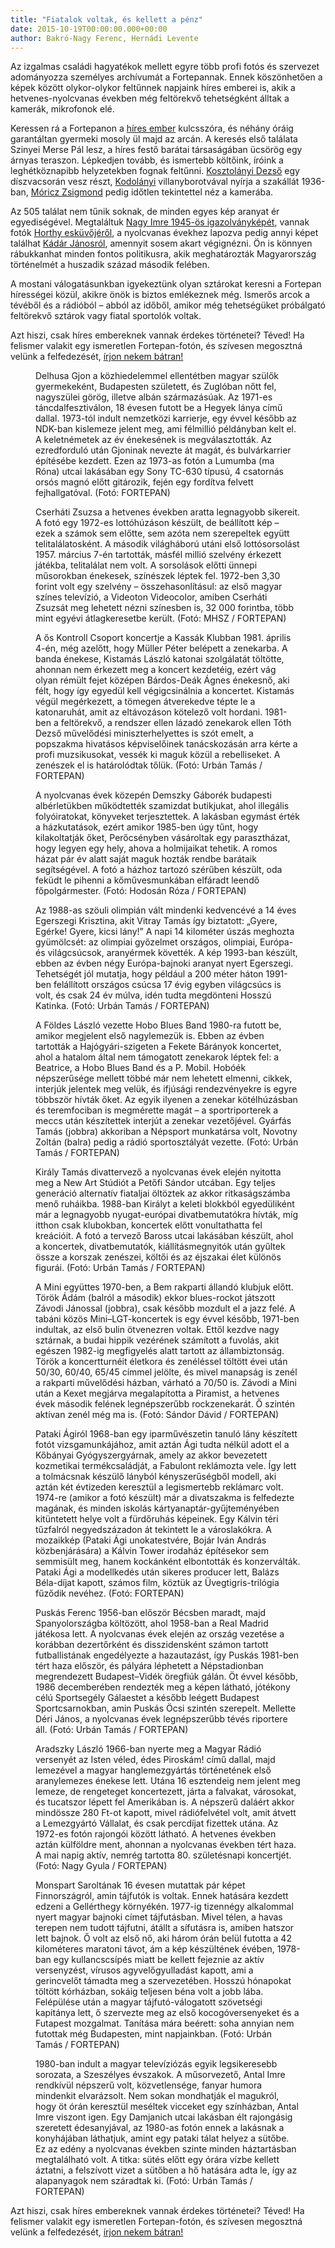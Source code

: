 ```yaml
---
title: "Fiatalok voltak, és kellett a pénz"
date: 2015-10-19T00:00:00.000+00:00
author: Bakró-Nagy Ferenc, Hernádi Levente
---
```


Az izgalmas családi hagyatékok mellett egyre több profi fotós és szervezet adományozza személyes archívumát a Fortepannak. Ennek köszönhetően a képek között olykor-olykor feltűnnek napjaink híres emberei is, akik a hetvenes-nyolcvanas években még feltörekvő tehetségként álltak a kamerák, mikrofonok elé.

Keressen rá a Fortepanon a [híres ember](http://fortepan.hu/?tags=h%C3%ADres+ember&x=0&y=0&view=query&lang=hu&q=) kulcsszóra, és néhány óráig garantáltan gyermeki mosoly ül majd az arcán. A keresés első találata Szinyei Merse Pál lesz, a híres festő barátai társaságában ücsörög egy árnyas teraszon. Lépkedjen tovább, és ismertebb költőink, íróink a leghétköznapibb helyzetekben fognak feltűnni. [Kosztolányi Dezső](http://fortepan.hu/?tags=h%C3%ADres+ember&x=0&y=0&view=query&lang=hu&q=) egy díszvacsorán vesz részt, [Kodolányi](http://fortepan.hu/?view=query&q=&lang=hu&img=55350&tags=h%C3%ADres+ember) villanyborotvával nyírja a szakállát 1936-ban, [Móricz Zsigmond](http://fortepan.hu/?view=query&q=&lang=hu&img=52458&tags=h%C3%ADres+ember) pedig időtlen tekintettel néz a kamerába.

Az 505 találat nem tűnik soknak, de minden egyes kép aranyat ér egyediségével. Megtaláltuk [Nagy Imre 1945-ös igazolványképét](http://fortepan.hu/?view=query&q=nagy+imre&lang=hu&img=74226), vannak fotók [Horthy esküvőjéről](http://fortepan.hu/?view=query&q=horthy&lang=hu&img=16262), a nyolcvanas évekhez lapozva pedig annyi képet találhat [Kádár Jánosról](http://fortepan.hu/?tags=&x=0&y=0&view=query&lang=hu&q=k%C3%A1d%C3%A1r+j%C3%A1nos), amennyit sosem akart végignézni. Ön is könnyen rábukkanhat minden fontos politikusra, akik meghatározták Magyarország történelmét a huszadik század második felében.

A mostani válogatásunkban igyekeztünk olyan sztárokat keresni a Fortepan hírességei közül, akikre önök is biztos emlékeznek még. Ismerős arcok a tévéből és a rádióból – abból az időből, amikor még tehetségüket próbálgató feltörekvő sztárok vagy fiatal sportolók voltak.

Azt hiszi, csak híres embereknek vannak érdekes történetei? Téved! Ha felismer valakit egy ismeretlen Fortepan-fotón, és szívesen megosztná velünk a felfedezését, [írjon nekem bátran!](mailto:fortepan@gmail.com)

<figure>
<img src="/images/10149947_5c162747a30811d79e0354edc788cd79_wm.jpg" alt="" />
<figcaption>Delhusa Gjon a közhiedelemmel ellentétben magyar szülők gyermekeként, Budapesten született, és Zuglóban nőtt fel, nagyszülei görög, illetve albán származásúak. Az 1971-es táncdalfesztiválon, 18 évesen futott be a Hegyek lánya című dallal. 1973-tól indult nemzetközi karrierje, egy évvel később az NDK-ban kislemeze jelent meg, ami félmillió példányban kelt el. A keletnémetek az év énekesének is megválasztották. Az ezredforduló után Gjoninak nevezte át magát, és bulvárkarrier építésébe kezdett. Ezen az 1973-as fotón a Lumumba (ma Róna) utcai lakásában egy Sony TC-630 típusú, 4 csatornás orsós magnó előtt gitározik, fején egy fordítva felvett fejhallgatóval. (Fotó: FORTEPAN)</figcaption>
</figure>

<figure>
<img src="/images/10149949_cd5db89a71f12dbfa9821eb5df983159_wm.jpg" alt="" />
<figcaption>Cserháti Zsuzsa a hetvenes években aratta legnagyobb sikereit. A fotó egy 1972-es lottóhúzáson készült, de beállított kép – ezek a számok sem előtte, sem azóta nem szerepeltek együtt telitalálatosként. A második világháború utáni első lottósorsolást 1957. március 7-én tartották, másfél millió szelvény érkezett játékba, telitalálat nem volt. A sorsolások előtti ünnepi műsorokban énekesek, színészek léptek fel. 1972-ben 3,30 forint volt egy szelvény – összehasonlításul: az első magyar színes televízió, a Videoton Videocolor, amiben Cserháti Zsuzsát meg lehetett nézni színesben is, 32 000 forintba, több mint egyévi átlagkeresetbe került. (Fotó: MHSZ / FORTEPAN)</figcaption>
</figure>

<figure>
<img src="/images/10149945_e571582c6e443844c33f89e96b0dbbb3_wm.jpg" alt="" />
<figcaption>A ős Kontroll Csoport koncertje a Kassák Klubban 1981. április 4-én, még azelőtt, hogy Müller Péter belépett a zenekarba. A banda énekese, Kistamás László katonai szolgálatát töltötte, ahonnan nem érkezett meg a koncert kezdetéig, ezért vág olyan rémült fejet középen Bárdos-Deák Ágnes énekesnő, aki félt, hogy így egyedül kell végigcsinálnia a koncertet. Kistamás végül megérkezett, a tömegen átverekedve tépte le a katonaruhát, amit az eltávozáson kötelező volt hordani. 1981-ben a feltörekvő, a rendszer ellen lázadó zenekarok ellen Tóth Dezső művelődési miniszterhelyettes is szót emelt, a popszakma hivatásos képviselőinek tanácskozásán arra kérte a profi muzsikusokat, vessék ki maguk közül a rebelliseket. A zenészek el is határolódtak tőlük. (Fotó: Urbán Tamás / FORTEPAN)</figcaption>
</figure>

<figure>
<img src="/images/10149941_7a7732afa9b1c8b2b99c8e02ca0a4de1_wm.jpg" alt="" />
<figcaption>A nyolcvanas évek közepén Demszky Gáborék budapesti albérletükben működtették szamizdat butikjukat, ahol illegális folyóiratokat, könyveket terjesztettek. A lakásban egymást érték a házkutatások, ezért amikor 1985-ben úgy tűnt, hogy kilakoltatják őket, Perőcsényben vásároltak egy parasztházat, hogy legyen egy hely, ahova a holmijaikat tehetik. A romos házat pár év alatt saját maguk hozták rendbe barátaik segítségével. A fotó a házhoz tartozó szérűben készült, oda feküdt le pihenni a kőművesmunkában elfáradt leendő főpolgármester. (Fotó: Hodosán Róza / FORTEPAN)</figcaption>
</figure>

<figure>
<img src="/images/10149943_c264b31b46bd11dff023326bf4961fb0_wm.jpg" alt="" />
<figcaption>Az 1988-as szöuli olimpián vált mindenki kedvencévé a 14 éves Egerszegi Krisztina, akit Vitray Tamás így biztatott: „Gyere, Egérke! Gyere, kicsi lány!” A napi 14 kilométer úszás meghozta gyümölcsét: az olimpiai győzelmet országos, olimpiai, Európa- és világcsúcsok, aranyérmek követték. A kép 1993-ban készült, ebben az évben négy Európa-bajnoki aranyat nyert Egerszegi. Tehetségét jól mutatja, hogy például a 200 méter háton 1991-ben felállított országos csúcsa 17 évig egyben világcsúcs is volt, és csak 24 év múlva, idén tudta megdönteni Hosszú Katinka. (Fotó: Urbán Tamás / FORTEPAN)</figcaption>
</figure>

<figure>
<img src="/images/10149937_e75f636b250c4e254df15e25116be597_wm.jpg" alt="" />
<figcaption>A Földes László vezette Hobo Blues Band 1980-ra futott be, amikor megjelent első nagylemezük is. Ebben az évben tartották a Hajógyári-szigeten a Fekete Bárányok koncertet, ahol a hatalom által nem támogatott zenekarok léptek fel: a Beatrice, a Hobo Blues Band és a P. Mobil. Hobóék népszerűsége mellett többé már nem lehetett elmenni, cikkek, interjúk jelentek meg velük, és ifjúsági rendezvényekre is egyre többször hívták őket. Az egyik ilyenen a zenekar kötélhúzásban és teremfociban is megmérette magát – a sportriporterek a meccs után készítettek interjút a zenekar vezetőjével. Gyárfás Tamás (jobbra) akkoriban a Népsport munkatársa volt, Novotny Zoltán (balra) pedig a rádió sportosztályát vezette. (Fotó: Urbán Tamás / FORTEPAN)</figcaption>
</figure>

<figure>
<img src="/images/10149935_88c41b2688a7f1cb543c45dab61eac17_wm.jpg" alt="" />
<figcaption>Király Tamás divattervező a nyolcvanas évek elején nyitotta meg a New Art Stúdiót a Petőfi Sándor utcában. Egy teljes generáció alternatív fiataljai öltöztek az akkor ritkaságszámba menő ruháikba. 1988-ban Királyt a keleti blokkból egyedüliként már a legnagyobb nyugat-európai divatbemutatókra hívták, míg itthon csak klubokban, koncertek előtt vonultathatta fel kreációit. A fotó a tervező Baross utcai lakásában készült, ahol a koncertek, divatbemutatók, kiállításmegnyitók után gyűltek össze a korszak zenészei, költői és az éjszakai élet különös figurái. (Fotó: Urbán Tamás / FORTEPAN)</figcaption>
</figure>

<figure>
<img src="/images/10149933_8933698d9aee00ea4e65a8b80c0137fd_wm.jpg" alt="" />
<figcaption>A Mini együttes 1970-ben, a Bem rakparti állandó klubjuk előtt. Török Ádám (balról a második) ekkor blues-rockot játszott Závodi Jánossal (jobbra), csak később mozdult el a jazz felé. A tabáni közös Mini–LGT-koncertek is egy évvel később, 1971-ben indultak, az első bulin ötvenezren voltak. Ettől kezdve nagy sztárnak, a budai hippik vezérének számított a fuvolás, akit egészen 1982-ig megfigyelés alatt tartott az állambiztonság. Török a koncertturnéit életkora és zenéléssel töltött évei után 50/30, 60/40, 65/45 címmel jelölte, és mivel manapság is zenél a rakparti művelődési házban, várható a 70/50 is. Závodi a Mini után a Kexet megjárva megalapította a Piramist, a hetvenes évek második felének legnépszerűbb rockzenekarát. Ő szintén aktívan zenél még ma is. (Fotó: Sándor Dávid / FORTEPAN)</figcaption>
</figure>

<figure>
<img src="/images/10149951_2210eddb944100e55c6ee4712ee25350_wm.jpg" alt="" />
<figcaption>Pataki Ágiról 1968-ban egy iparművészetin tanuló lány készített fotót vizsgamunkájához, amit aztán Ági tudta nélkül adott el a Kőbányai Gyógyszergyárnak, amely az akkor bevezetett kozmetikai termékcsaládját, a Fabulont reklámozta vele. Így lett a tolmácsnak készülő lányból kényszerűségből modell, aki aztán két évtizeden keresztül a legismertebb reklámarc volt. 1974-re (amikor a fotó készült) már a divatszakma is felfedezte magának, és minden iskolás kártyanaptár-gyűjteményében kitüntetett helye volt a fürdőruhás képeinek. Egy Kálvin téri tűzfalról negyedszázadon át tekintett le a városlakókra. A mozaikkép (Pataki Ági unokatestvére, Bojár Iván András közbenjárására) a Kálvin Tower irodaház építésekor sem semmisült meg, hanem kockánként elbontották és konzerválták. Pataki Ági a modellkedés után sikeres producer lett, Balázs Béla-díjat kapott, számos film, köztük az Üvegtigris-trilógia fűződik nevéhez. (Fotó: FORTEPAN)</figcaption>
</figure>

<figure>
<img src="/images/10149931_42fc4b1752ec11c56c52cfa9cdb40b52_wm.jpg" alt="" />
<figcaption>Puskás Ferenc 1956-ban először Bécsben maradt, majd Spanyolországba költözött, ahol 1958-ban a Real Madrid játékosa lett. A nyolcvanas évek elején az ország vezetése a korábban dezertőrként és disszidensként számon tartott futballistának engedélyezte a hazautazást, így Puskás 1981-ben tért haza először, és pályára léphetett a Népstadionban megrendezett Budapest–Vidék öregfiúk gálán. Öt évvel később, 1986 decemberében rendezték meg a képen látható, jótékony célú Sportsegély Gálaestet a később leégett Budapest Sportcsarnokban, amin Puskás Öcsi szintén szerepelt. Mellette Déri János, a nyolcvanas évek legnépszerűbb tévés riportere áll. (Fotó: Urbán Tamás / FORTEPAN)</figcaption>
</figure>

<figure>
<img src="/images/10149925_3ecbaa06d4cf54899d9870f7512a0586_wm.jpg" alt="" />
<figcaption>Aradszky László 1966-ban nyerte meg a Magyar Rádió versenyét az Isten véled, édes Piroskám! című dallal, majd lemezével a magyar hanglemezgyártás történetének első aranylemezes énekese lett. Utána 16 esztendeig nem jelent meg lemeze, de rengeteget koncertezett, járta a falvakat, városokat, és tucatszor lépett fel Amerikában is. A népszerű daláért akkor mindössze 280 Ft-ot kapott, mivel rádiófelvétel volt, amit átvett a Lemezgyártó Vállalat, és csak percdíjat fizettek utána. Az 1972-es fotón rajongói között látható. A hetvenes években aztán külföldre ment, ahonnan a nyolcvanas években tért haza. A mai napig aktív, nemrég tartotta 80. születésnapi koncertjét. (Fotó: Nagy Gyula / FORTEPAN)</figcaption>
</figure>

<figure>
<img src="/images/10149939_27068cf8b3146c4cbbc578382eae472b_wm.jpg" alt="" />
<figcaption>Monspart Saroltának 16 évesen mutattak pár képet Finnországról, amin tájfutók is voltak. Ennek hatására kezdett edzeni a Gellérthegy környékén. 1977-ig tizennégy alkalommal nyert magyar bajnoki címet tájfutásban. Mivel télen, a havas terepen nem tudott tájfutni, átállt a sífutásra is, amiben hatszor lett bajnok. Ő volt az első nő, aki három órán belül futotta a 42 kilométeres maratoni távot, ám a kép készültének évében, 1978-ban egy kullancscsípés miatt be kellett fejeznie az aktív versenyzést, vírusos agyvelőgyulladást kapott, ami a gerincvelőt támadta meg a szervezetében. Hosszú hónapokat töltött kórházban, sokáig teljesen béna volt a jobb lába. Felépülése után a magyar tájfutó-válogatott szövetségi kapitánya lett, ő szervezte meg az első kocogóversenyeket és a Futapest mozgalmat. Tanítása mára beérett: soha annyian nem futottak még Budapesten, mint napjainkban. (Fotó: Urbán Tamás / FORTEPAN)</figcaption>
</figure>

<figure>
<img src="/images/10149927_263747e6692371de5c7e130a5a184c94_wm.jpg" alt="" />
<figcaption>1980-ban indult a magyar televíziózás egyik legsikeresebb sorozata, a Szeszélyes évszakok. A műsorvezető, Antal Imre rendkívül népszerű volt, közvetlensége, fanyar humora mindenkit elvarázsolt. Nem sokan mondhatják el magukról, hogy öt órán keresztül meséltek vicceket egy színházban, Antal Imre viszont igen. Egy Damjanich utcai lakásban élt rajongásig szeretett édesanyjával, az 1980-as fotón ennek a lakásnak a konyhájában láthatjuk, amint egy pataki tálat helyez a sütőbe. Ez az edény a nyolcvanas években szinte minden háztartásban megtalálható volt. A titka: sütés előtt egy órára vízbe kellett áztatni, a felszívott vizet a sütőben a hő hatására adta le, így az alapanyagok nem száradtak ki. (Fotó: Urbán Tamás / FORTEPAN)</figcaption>
</figure>

Azt hiszi, csak híres embereknek vannak érdekes történetei? Téved! Ha felismer valakit egy ismeretlen Fortepan-fotón, és szívesen megosztná velünk a felfedezését, [írjon nekem bátran!](mailto:fortepan@gmail.com)
